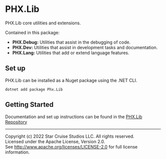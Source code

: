 # PHX.Lib

PHX.Lib core utilities and extensions.

Contained in this package:

* **PHX.Debug:** Utilities that assist in the debugging of code.
* **PHX.Dev:** Utilities that assist in development tasks and documentation.
* **PHX.Lang:** Utilities that add or extend language features.

## Set up

PHX.Lib can be installed as a Nuget package using the .NET CLI.

```shell
dotnet add package Phx.Lib
```

## Getting Started

Documentation and set up instructions can be found in
the [PHX.Lib Repository](https://github.com/StarCruiseStudios/PhxLib)

---

Copyright (c) 2022 Star Cruise Studios LLC. All rights reserved.  
Licensed under the Apache License, Version 2.0.  
See http://www.apache.org/licenses/LICENSE-2.0 for full license information.
